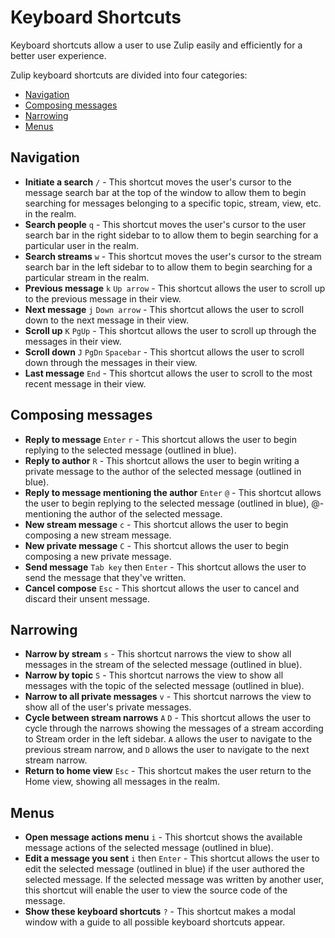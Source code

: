 # Keyboard Shortcuts
Keyboard shortcuts allow a user to use Zulip easily and efficiently for a better user experience.

Zulip keyboard shortcuts are divided into four categories:
* [Navigation](#navigation)
* [Composing messages](#composing-messages)
* [Narrowing](#narrowing)
* [Menus](#menus)

## Navigation
* **Initiate a search** `/` - This shortcut moves the user's cursor to the message search bar at the top of the window to allow them to begin searching for messages belonging to a specific topic, stream, view, etc. in the realm.
* **Search people** `q` - This shortcut moves the user's cursor to the user search bar in the right sidebar to to allow them to begin searching for a particular user in the realm.
* **Search streams** `w` - This shortcut moves the user's cursor to the stream search bar in the left sidebar to to allow them to begin searching for a particular stream in the realm.
* **Previous message** `k` `Up arrow` - This shortcut allows the user to scroll up to the previous message in their view.
* **Next message** `j` `Down arrow` - This shortcut allows the user to scroll down to the next message in their view.
* **Scroll up** `K` `PgUp` - This shortcut allows the user to scroll up through the messages in their view.
* **Scroll down** `J` `PgDn` `Spacebar` - This shortcut allows the user to scroll down through the messages in their view.
* **Last message** `End` - This shortcut allows the user to scroll to the most recent message in their view.

## Composing messages
* **Reply to message** `Enter` `r` - This shortcut allows the user to begin replying to the selected message (outlined in blue).
* **Reply to author** `R` - This shortcut allows the user to begin writing a private message to the author of the selected message (outlined in blue).
* **Reply to message mentioning the author** `Enter` `@` - This
  shortcut allows the user to begin replying to the selected message
  (outlined in blue), @-mentioning the author of the selected message.
* **New stream message** `c` - This shortcut allows the user to begin composing a new stream message.
* **New private message** `C` - This shortcut allows the user to begin composing a new private message.
* **Send message** `Tab key` then `Enter` - This shortcut allows the user to send the message that they've written.
* **Cancel compose** `Esc` - This shortcut allows the user to cancel and discard their unsent message.

## Narrowing
* **Narrow by stream** `s` - This shortcut narrows the view to show all messages in the stream of the selected message (outlined in blue).
* **Narrow by topic** `S` - This shortcut narrows the view to show all messages with the topic of the selected message (outlined in blue).
* **Narrow to all private messages** `v` - This shortcut narrows the view to show all of the user's private messages.
* **Cycle between stream narrows** `A` `D` - This shortcut allows the user to cycle through the narrows showing the messages of a stream according to Stream order in the left sidebar. `A` allows the user to navigate to the previous stream narrow, and `D` allows the user to navigate to the next stream narrow.
* **Return to home view** `Esc` - This shortcut makes the user return to the Home view, showing all messages in the realm.

## Menus
* **Open message actions menu** `i` - This shortcut shows the available message actions of the selected message (outlined in blue).
* **Edit a message you sent** `i` then `Enter` - This shortcut allows the user to edit the selected message (outlined in blue) if the user authored the selected message. If the selected message was written by another user, this shortcut will enable the user to view the source code of the message.
* **Show these keyboard shortcuts** `?` - This shortcut makes a modal window with a guide to all possible keyboard shortcuts appear.
